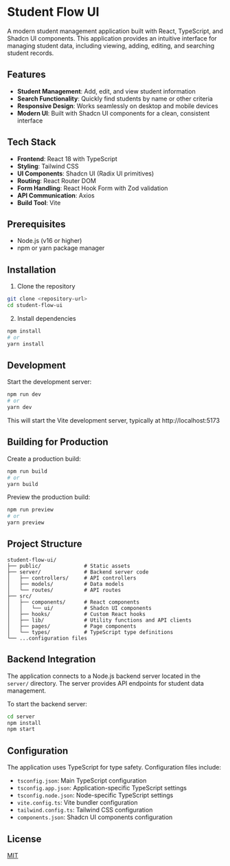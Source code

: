 # Student Flow UI

A modern student management application built with React, TypeScript, and Shadcn UI components. This application provides an intuitive interface for managing student data, including viewing, adding, editing, and searching student records.

## Features

- **Student Management**: Add, edit, and view student information
- **Search Functionality**: Quickly find students by name or other criteria
- **Responsive Design**: Works seamlessly on desktop and mobile devices
- **Modern UI**: Built with Shadcn UI components for a clean, consistent interface

## Tech Stack

- **Frontend**: React 18 with TypeScript
- **Styling**: Tailwind CSS
- **UI Components**: Shadcn UI (Radix UI primitives)
- **Routing**: React Router DOM
- **Form Handling**: React Hook Form with Zod validation
- **API Communication**: Axios
- **Build Tool**: Vite

## Prerequisites

- Node.js (v16 or higher)
- npm or yarn package manager

## Installation

1. Clone the repository

```bash
git clone <repository-url>
cd student-flow-ui
```

2. Install dependencies

```bash
npm install
# or
yarn install
```

## Development

Start the development server:

```bash
npm run dev
# or
yarn dev
```

This will start the Vite development server, typically at http://localhost:5173

## Building for Production

Create a production build:

```bash
npm run build
# or
yarn build
```

Preview the production build:

```bash
npm run preview
# or
yarn preview
```

## Project Structure

```
student-flow-ui/
├── public/              # Static assets
├── server/              # Backend server code
│   ├── controllers/     # API controllers
│   ├── models/          # Data models
│   └── routes/          # API routes
├── src/
│   ├── components/      # React components
│   │   └── ui/          # Shadcn UI components
│   ├── hooks/           # Custom React hooks
│   ├── lib/             # Utility functions and API clients
│   ├── pages/           # Page components
│   └── types/           # TypeScript type definitions
└── ...configuration files
```

## Backend Integration

The application connects to a Node.js backend server located in the `server/` directory. The server provides API endpoints for student data management.

To start the backend server:

```bash
cd server
npm install
npm start
```

## Configuration

The application uses TypeScript for type safety. Configuration files include:

- `tsconfig.json`: Main TypeScript configuration
- `tsconfig.app.json`: Application-specific TypeScript settings
- `tsconfig.node.json`: Node-specific TypeScript settings
- `vite.config.ts`: Vite bundler configuration
- `tailwind.config.ts`: Tailwind CSS configuration
- `components.json`: Shadcn UI components configuration

## License

[MIT](LICENSE)
